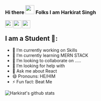 ### Hi there <img src="https://github.com/TheDudeThatCode/TheDudeThatCode/blob/master/Assets/Hi.gif" width="29px"> Folks I am Harkirat Singh
<a href="https://www.linkedin.com/in/harkirat-singh-60a4541b6/">
  <img align="left" width="24px" src="https://cdn.jsdelivr.net/npm/simple-icons@v3/icons/linkedin.svg"  />
</a>
<a href="https://twitter.com/harkiratsm">
  <img align="left" width="26px" src="https://cdn.jsdelivr.net/npm/simple-icons@v3/icons/twitter.svg" />
</a>
<a href="mailto:multaniharry714@gmail.com">
  <img align="left" width="26px" src="https://cdn.jsdelivr.net/npm/simple-icons@v3/icons/gmail.svg" />
</a>
<!-- <a href="https://www.youtube.com/channel/UCfv8cds8AfIM3UZtAWOz6Gg">
  <img align="left" width="26px" src="https://cdn.jsdelivr.net/npm/simple-icons@v3/icons/youtube.svg" />
</a> -->
<!-- <a href="http://dev.to/kunal">
  <img align="left" width="26px" src="https://cdn.jsdelivr.net/npm/simple-icons@v3/icons/medium.svg" />
</a> -->

<br />


## I am a Student 🚀:

- 🔭 I’m currently working on Skills
- 🌱 I’m currently learning MERN STACK
- 👯 I’m looking to collaborate on .....
- 🤔 I’m looking for help with 
- 💬 Ask me about React
- 😄 Pronouns: HE/HIM
- ⚡ Fun fact: Beat Me


![Harkirat's github stats](https://github-readme-stats.vercel.app/api?username=harkiratsm&show_icons=true&hide_border=true)
<br />
